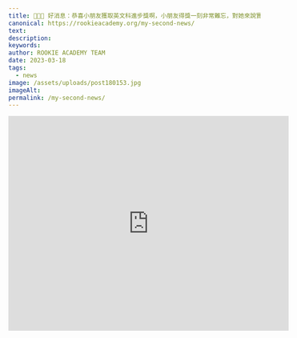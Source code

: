 ```yaml
---
title: 🌟🌟🌟 好消息：恭喜小朋友獲取英文科進步獎啊，小朋友得獎一刻非常難忘，對她來說實在是非常大的鼓舞，大大推動她對學習的興趣啊 🥳💖 🏆 
canonical: https://rookieacademy.org/my-second-news/
text: 
description: 
keywords: 
author: ROOKIE ACADEMY TEAM
date: 2023-03-18
tags:
  - news
image: /assets/uploads/post180153.jpg
imageAlt: 
permalink: /my-second-news/
---
```

<iframe src="https://www.facebook.com/plugins/video.php?height=314&href=https%3A%2F%2Fwww.facebook.com%2Frookieacademysensen%2Fvideos%2F122681667433586%2F&show_text=true&width=560&t=0" width="560" height="429" style="border:none;overflow:hidden" scrolling="no" frameborder="0" allowfullscreen="true" allow="autoplay; clipboard-write; encrypted-media; picture-in-picture; web-share" allowFullScreen="true"></iframe>